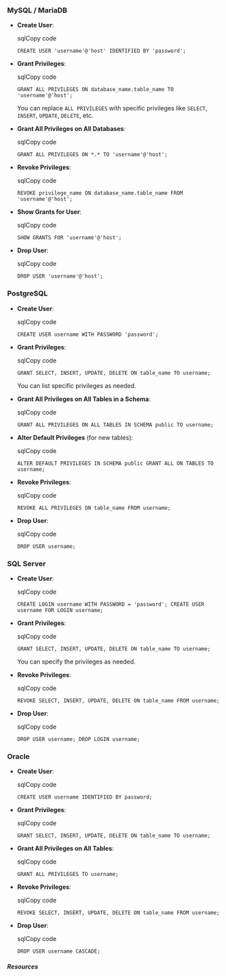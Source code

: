 ### MySQL / MariaDB

- **Create User**:
    
    sqlCopy code
    
    `CREATE USER 'username'@'host' IDENTIFIED BY 'password';`
    
- **Grant Privileges**:
    
    sqlCopy code
    
    `GRANT ALL PRIVILEGES ON database_name.table_name TO 'username'@'host';`
    
    You can replace `ALL PRIVILEGES` with specific privileges like `SELECT`, `INSERT`, `UPDATE`, `DELETE`, etc.
    
- **Grant All Privileges on All Databases**:
    
    sqlCopy code
    
    `GRANT ALL PRIVILEGES ON *.* TO 'username'@'host';`
    
- **Revoke Privileges**:
    
    sqlCopy code
    
    `REVOKE privilege_name ON database_name.table_name FROM 'username'@'host';`
    
- **Show Grants for User**:
    
    sqlCopy code
    
    `SHOW GRANTS FOR 'username'@'host';`
    
- **Drop User**:
    
    sqlCopy code
    
    `DROP USER 'username'@'host';`
    

### PostgreSQL

- **Create User**:
    
    sqlCopy code
    
    `CREATE USER username WITH PASSWORD 'password';`
    
- **Grant Privileges**:
    
    sqlCopy code
    
    `GRANT SELECT, INSERT, UPDATE, DELETE ON table_name TO username;`
    
    You can list specific privileges as needed.
    
- **Grant All Privileges on All Tables in a Schema**:
    
    sqlCopy code
    
    `GRANT ALL PRIVILEGES ON ALL TABLES IN SCHEMA public TO username;`
    
- **Alter Default Privileges** (for new tables):
    
    sqlCopy code
    
    `ALTER DEFAULT PRIVILEGES IN SCHEMA public GRANT ALL ON TABLES TO username;`
    
- **Revoke Privileges**:
    
    sqlCopy code
    
    `REVOKE ALL PRIVILEGES ON table_name FROM username;`
    
- **Drop User**:
    
    sqlCopy code
    
    `DROP USER username;`
    

### SQL Server

- **Create User**:
    
    sqlCopy code
    
    `CREATE LOGIN username WITH PASSWORD = 'password'; CREATE USER username FOR LOGIN username;`
    
- **Grant Privileges**:
    
    sqlCopy code
    
    `GRANT SELECT, INSERT, UPDATE, DELETE ON table_name TO username;`
    
    You can specify the privileges as needed.
    
- **Revoke Privileges**:
    
    sqlCopy code
    
    `REVOKE SELECT, INSERT, UPDATE, DELETE ON table_name FROM username;`
    
- **Drop User**:
    
    sqlCopy code
    
    `DROP USER username; DROP LOGIN username;`
    

### Oracle

- **Create User**:
    
    sqlCopy code
    
    `CREATE USER username IDENTIFIED BY password;`
    
- **Grant Privileges**:
    
    sqlCopy code
    
    `GRANT SELECT, INSERT, UPDATE, DELETE ON table_name TO username;`
    
- **Grant All Privileges on All Tables**:
    
    sqlCopy code
    
    `GRANT ALL PRIVILEGES TO username;`
    
- **Revoke Privileges**:
    
    sqlCopy code
    
    `REVOKE SELECT, INSERT, UPDATE, DELETE ON table_name FROM username;`
    
- **Drop User**:
    
    sqlCopy code
    
    `DROP USER username CASCADE;`
##### ***Resources***

